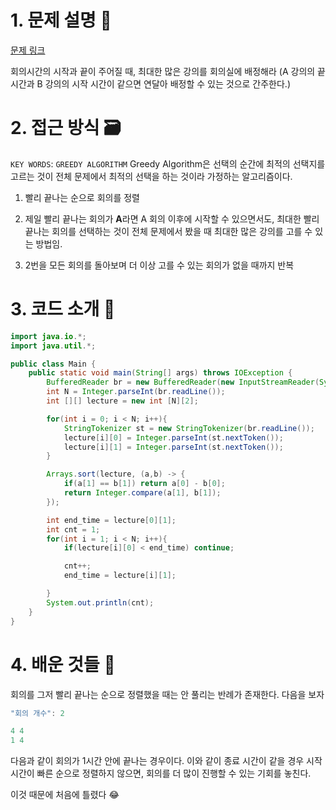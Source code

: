 # 1. 문제 설명 📌

[문제 링크](https://www.acmicpc.net/problem/1931)

회의시간의 시작과 끝이 주어질 때, 최대한 많은 강의를 회의실에 배정해라 (A 강의의 끝시간과 B 강의의 시작 시간이 같으면 연달아 배정할 수 있는 것으로 간주한다.) 

# 2. 접근 방식 🗃️

`KEY WORDS`: `GREEDY ALGORITHM`
Greedy Algorithm은 선택의 순간에 최적의 선택지를 고르는 것이 전체 문제에서 최적의 선택을 하는 것이라 가정하는 알고리즘이다.

1. 빨리 끝나는 순으로 회의를 정렬

2. 제일 빨리 끝나는 회의가 **A**라면 A 회의 이후에 시작할 수 있으면서도, 최대한 빨리 끝나는 회의를 선택하는 것이 전체 문제에서 봤을 때 최대한 많은 강의를 고를 수 있는 방법임.
3. 2번을 모든 회의를 돌아보며 더 이상 고를 수 있는 회의가 없을 때까지 반복   

# 3. 코드 소개 🔎

```java
import java.io.*;
import java.util.*;

public class Main {
    public static void main(String[] args) throws IOException {
        BufferedReader br = new BufferedReader(new InputStreamReader(System.in));
        int N = Integer.parseInt(br.readLine());
        int [][] lecture = new int [N][2];

        for(int i = 0; i < N; i++){
            StringTokenizer st = new StringTokenizer(br.readLine());
            lecture[i][0] = Integer.parseInt(st.nextToken());
            lecture[i][1] = Integer.parseInt(st.nextToken());
        }

        Arrays.sort(lecture, (a,b) -> {
            if(a[1] == b[1]) return a[0] - b[0];
            return Integer.compare(a[1], b[1]);
        });

        int end_time = lecture[0][1];
        int cnt = 1;
        for(int i = 1; i < N; i++){
            if(lecture[i][0] < end_time) continue;

            cnt++;
            end_time = lecture[i][1];

        }
        System.out.println(cnt);
    }
}
```

# 4. 배운 것들 🎯

회의를 그저 빨리 끝나는 순으로 정렬했을 때는 안 풀리는 반례가 존재한다. 다음을 보자 

```java
"회의 개수": 2

4 4
1 4
```

다음과 같이 회의가 1시간 안에 끝나는 경우이다. 이와 같이 종료 시간이 같을 경우 시작 시간이 빠른 순으로 정렬하지 않으면, 회의를 더 많이 진행할 수 있는 기회를 놓친다. 

이것 때문에 처음에 틀렸다 😂